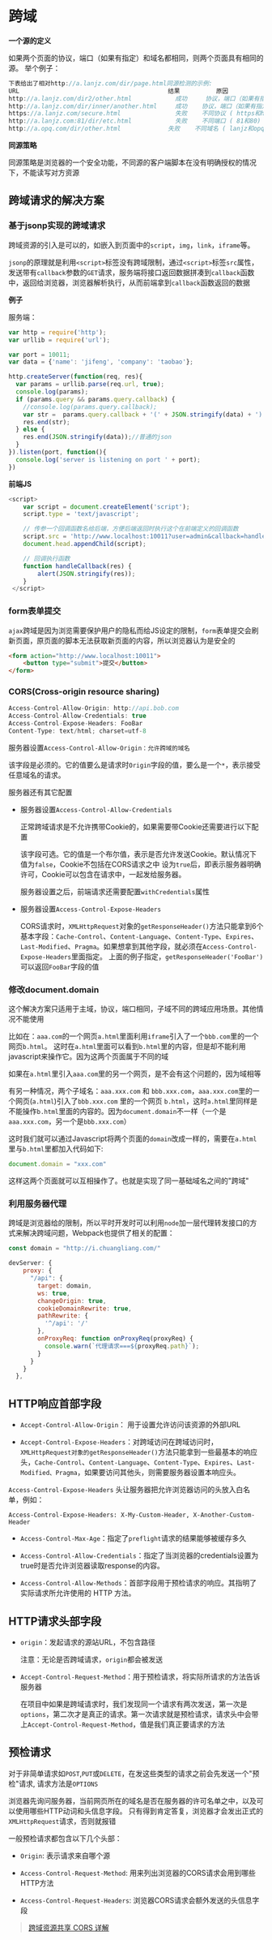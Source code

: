 # 跨域

**一个源的定义**

如果两个页面的协议，端口（如果有指定）和域名都相同，则两个页面具有相同的源。
举个例子：

```js
下表给出了相对http://a.lanjz.com/dir/page.html同源检测的示例: 
URL                                         结果          原因
http://a.lanjz.com/dir2/other.html            成功     协议，端口（如果有指定）和域名都相同
http://a.lanjz.com/dir/inner/another.html     成功    协议，端口（如果有指定）和域名都相同 
https://a.lanjz.com/secure.html               失败    不同协议 ( https和http )
http://a.lanjz.com:81/dir/etc.html            失败    不同端口 ( 81和80)
http://a.opq.com/dir/other.html             失败    不同域名 ( lanjz和opq)
```

**同源策略**

同源策略是浏览器的一个安全功能，不同源的客户端脚本在没有明确授权的情况下，不能读写对方资源

## 跨域请求的解决方案

### 基于jsonp实现的跨域请求

跨域资源的引入是可以的，如嵌入到页面中的`script`，`img`，`link`，`iframe`等。

`jsonp`的原理就是利用`<script>`标签没有跨域限制，通过`<script>`标签`src`属性，发送带有`callback`参数的`GET`请求，服务端将接口返回数据拼凑到`callback`函数中，返回给浏览器，浏览器解析执行，从而前端拿到`callback`函数返回的数据

**例子**

服务端：

```js
var http = require('http');
var urllib = require('url');

var port = 10011;
var data = {'name': 'jifeng', 'company': 'taobao'};

http.createServer(function(req, res){
  var params = urllib.parse(req.url, true);
  console.log(params);
  if (params.query && params.query.callback) {
    //console.log(params.query.callback);
    var str =  params.query.callback + '(' + JSON.stringify(data) + ')';//jsonp
    res.end(str);
  } else {
    res.end(JSON.stringify(data));//普通的json
  }     
}).listen(port, function(){
  console.log('server is listening on port ' + port);  
})
```

**前端JS**

```js
<script>
    var script = document.createElement('script');
    script.type = 'text/javascript';

    // 传参一个回调函数名给后端，方便后端返回时执行这个在前端定义的回调函数
    script.src = 'http://www.localhost:10011?user=admin&callback=handleCallback';
    document.head.appendChild(script);

    // 回调执行函数
    function handleCallback(res) {
        alert(JSON.stringify(res));
    }
 </script>

```

### form表单提交

`ajax`跨域是因为浏览需要保护用户的隐私而给JS设定的限制，`form`表单提交会刷新页面，原页面的脚本无法获取新页面的内容，所以浏览器认为是安全的

```html
<form action="http://www.localhost:10011">
    <button type="submit">提交</button>
</form>
```

### CORS(Cross-origin resource sharing)

```js
Access-Control-Allow-Origin: http://api.bob.com
Access-Control-Allow-Credentials: true
Access-Control-Expose-Headers: FooBar
Content-Type: text/html; charset=utf-8
```

服务器设置`Access-Control-Allow-Origin：允许跨域的域名`

该字段是必须的。它的值要么是请求时`Origin`字段的值，要么是一个`*`，表示接受任意域名的请求。

服务器还有其它配置

- 服务器设置`Access-Control-Allow-Credentials`

  正常跨域请求是不允许携带Cookie的，如果需要带Cookie还需要进行以下配置
  
  该字段可选。它的值是一个布尔值，表示是否允许发送Cookie。默认情况下值为`false`，Cookie不包括在CORS请求之中
  设为`true`后，即表示服务器明确许可，Cookie可以包含在请求中，一起发给服务器。
  
  服务器设置之后，前端请求还需要配置`withCredentials`属性

- 服务器设置`Access-Control-Expose-Headers`

  CORS请求时，`XMLHttpRequest`对象的`getResponseHeader()`方法只能拿到6个基本字段：`Cache-Control`、`Content-Language`、`Content-Type`、`Expires`、`Last-Modified`、`Pragma`。如果想拿到其他字段，就必须在`Access-Control-Expose-Headers`里面指定。
  上面的例子指定，`getResponseHeader('FooBar')`可以返回`FooBar`字段的值
  
### 修改document.domain

这个解决方案只适用于主域，协议，端口相同，子域不同的跨域应用场景。其他情况不能使用

比如在：`aaa.com`的一个网页`a.html`里面利用`iframe`引入了一个`bbb.com`里的一个网页`b.html`。
这时在`a.html`里面可以看到`b.html`里的内容，但是却不能利用javascript来操作它。因为这两个页面属于不同的域

如果在`a.html`里引入`aaa.com`里的另一个网页，是不会有这个问题的，因为域相等

有另一种情况，两个子域名：`aaa.xxx.com` 和 `bbb.xxx.com`，`aaa.xxx.com`里的一个网页(`a.html`)引入了`bbb.xxx.com` 里的一个网页 `b.html`，这时`a.html`里同样是不能操作`b.html`里面的内容的。因为`document.domain`不一样（一个是`aaa.xxx.com`，另一个是`bbb.xxx.com`）

这时我们就可以通过Javascript将两个页面的`domain`改成一样的，需要在`a.html`里与`b.html`里都加入代码如下:

```js
document.domain = "xxx.com"
```

这样这两个页面就可以互相操作了。也就是实现了同一基础域名之间的"跨域"


### 利用服务器代理

跨域是浏览器给的限制，所以平时开发时可以利用`node`加一层代理转发接口的方式来解决跨域问题，Webpack也提供了相关的配置：

```js
const domain = "http://i.chuangliang.com/"

devServer: {
    proxy: {
      "/api": {
        target: domain,
        ws: true,
        changeOrigin: true,
        cookieDomainRewrite: true,
        pathRewrite: {
          '^/api': '/'
        },
        onProxyReq: function onProxyReq(proxyReq) {
          console.warn(`代理请求===${proxyReq.path}`);
        }
      }
    }
  },
```

## HTTP响应首部字段

- `Accept-Control-Allow-Origin`： 用于设置允许访问该资源的外部URL

- `Accept-Control-Expose-Headers`：对跨域访问在跨域访问时，`XMLHttpRequest对象的getResponseHeader()`方法只能拿到一些最基本的响应头，`Cache-Control`、`Content-Language`、`Content-Type`、`Expires`、`Last-Modified、Pragma`，如果要访问其他头，则需要服务器设置本响应头。

`Access-Control-Expose-Headers` 头让服务器把允许浏览器访问的头放入白名单，例如：

```
Access-Control-Expose-Headers: X-My-Custom-Header, X-Another-Custom-Header
```

- `Access-Control-Max-Age`：指定了`preflight`请求的结果能够被缓存多久

- `Access-Control-Allow-Credentials`：指定了当浏览器的credentials设置为true时是否允许浏览器读取response的内容。

- `Access-Control-Allow-Methods`：首部字段用于预检请求的响应。其指明了实际请求所允许使用的 HTTP 方法。

## HTTP请求头部字段

- `origin`：发起请求的源站URL，不包含路径
   
  注意：无论是否跨域请求，`origin`都会被发送

- `Accept-Control-Request-Method`：用于预检请求，将实际所请求的方法告诉服务器

  在项目中如果是跨域请求时，我们发现同一个请求有两次发送，第一次是`options`，第二次才是真正的请求。第一次请求就是预检请求，请求头中会带上`Accept-Control-Request-Method`，值是我们真正要请求的方法
  
## 预检请求

对于非简单请求如`POST`,`PUT`或`DELETE`，在发这些类型的请求之前会先发送一个"预检"请求, 请求方法是`OPTIONS`

浏览器先询问服务器，当前网页所在的域名是否在服务器的许可名单之中，以及可以使用哪些HTTP动词和头信息字段。
只有得到肯定答复，浏览器才会发出正式的`XMLHttpRequest`请求，否则就报错

一般预检请求都包含以下几个头部：

- `Origin`: 表示请求来自哪个源

- `Access-Control-Request-Method`: 用来列出浏览器的CORS请求会用到哪些HTTP方法

- `Access-Control-Request-Headers`: 浏览器CORS请求会额外发送的头信息字段

>[跨域资源共享 CORS 详解](http://www.ruanyifeng.com/blog/2016/04/cors.html)





